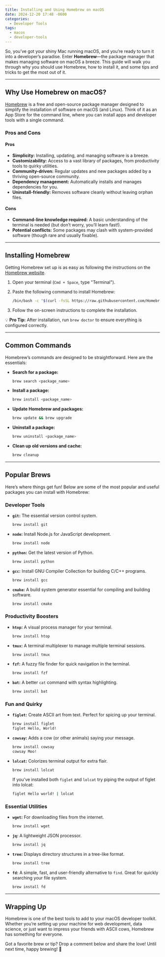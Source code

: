```yaml
---
title: Installing and Using Homebrew on macOS
date: 2024-12-20 17:48 -0600
categories:
  - Developer Tools
tags:
  - macos
  - developer-tools
---
```


So, you’ve got your shiny Mac running macOS, and you’re ready to turn it into a developer’s paradise. Enter **Homebrew**—the package manager that makes managing software on macOS a breeze. This guide will walk you through why you should use Homebrew, how to install it, and some tips and tricks to get the most out of it.

---

## Why Use Homebrew on macOS?

[Homebrew](https://brew.sh/) is a free and open-source package manager designed to simplify the installation of software on macOS (and Linux). Think of it as an App Store for the command line, where you can install apps and developer tools with a single command.

### Pros and Cons

#### Pros
-  **Simplicity:** Installing, updating, and managing software is a breeze.
- **Customizability:** Access to a vast library of packages, from productivity tools to quirky utilities.
- **Community-driven:** Regular updates and new packages added by a thriving open-source community.
- **Dependency management:** Automatically installs and manages dependencies for you.
- **Uninstall-friendly:** Removes software cleanly without leaving orphan files.

#### Cons
- **Command-line knowledge required:** A basic understanding of the terminal is needed (but don’t worry, you’ll learn fast!).
- **Potential conflicts:** Some packages may clash with system-provided software (though rare and usually fixable).

---

## Installing Homebrew

Getting Homebrew set up is as easy as following the instructions on the [Homebrew website](https://brew.sh/).

1. Open your terminal (`Cmd + Space`, type "Terminal").
    
2. Paste the following command to install Homebrew:
    
    ```sh
    /bin/bash -c "$(curl -fsSL https://raw.githubusercontent.com/Homebrew/install/HEAD/install.sh)"
    ```
    
3. Follow the on-screen instructions to complete the installation.
    

💡 **Pro Tip:** After installation, run `brew doctor` to ensure everything is configured correctly.

---

## Common Commands

Homebrew’s commands are designed to be straightforward. Here are the essentials:

- **Search for a package:**
    
    ```sh
    brew search <package_name>
    ```
    
- **Install a package:**
    
    ```sh
    brew install <package_name>
    ```
    
- **Update Homebrew and packages:**
    
    ```sh
    brew update && brew upgrade
    ```
    
- **Uninstall a package:**
    
    ```sh
    brew uninstall <package_name>
    ```
    
- **Clean up old versions and cache:**
    
    ```sh
    brew cleanup
    ```
    

---

## Popular Brews

Here’s where things get fun! Below are some of the most popular and useful packages you can install with Homebrew:

### Developer Tools

- **`git`:** The essential version control system.
    
    ```sh
    brew install git
    ```
    
- **`node`:** Install Node.js for JavaScript development.
    
    ```sh
    brew install node
    ```
    
- **`python`:** Get the latest version of Python.
    
    ```sh
    brew install python
    ```
    
- **`gcc`:** Install GNU Compiler Collection for building C/C++ programs.
    
    ```sh
    brew install gcc
    ```
    
- **`cmake`:** A build system generator essential for compiling and building software.
    
    ```sh
    brew install cmake
    ```
    

### Productivity Boosters

- **`htop`:** A visual process manager for your terminal.
    
    ```sh
    brew install htop
    ```
    
- **`tmux`:** A terminal multiplexer to manage multiple terminal sessions.
    
    ```sh
    brew install tmux
    ```
    
- **`fzf`:** A fuzzy file finder for quick navigation in the terminal.
    
    ```sh
    brew install fzf
    ```
    
- **`bat`:** A better `cat` command with syntax highlighting.
    
    ```sh
    brew install bat
    ```
    

### Fun and Quirky

- **`figlet`:** Create ASCII art from text. Perfect for spicing up your terminal.
    
    ```sh
    brew install figlet
    figlet Hello, World!
    ```
    
- **`cowsay`:** Adds a cow (or other animals) saying your message.
    
    ```sh
    brew install cowsay
    cowsay Moo!
    ```
    
- **`lolcat`:** Colorizes terminal output for extra flair.
    
    ```sh
    brew install lolcat
    ```
    
    
    If you've installed both `figlet` and `lolcat` try piping the output of figlet into lolcat:
	
	```sh
	figlet Hello world! | lolcat
	```
	
### Essential Utilities

- **`wget`:** For downloading files from the internet.
    
    ```sh
    brew install wget
    ```
    
- **`jq`:** A lightweight JSON processor.
    
    ```sh
    brew install jq
    ```
    
- **`tree`:** Displays directory structures in a tree-like format.
    
    ```sh
    brew install tree
    ```
    
- **`fd`:** A simple, fast, and user-friendly alternative to `find`. Great for quickly searching your file system.
    
    ```sh
    brew install fd
    ```
    
---

## Wrapping Up

Homebrew is one of the best tools to add to your macOS developer toolkit. Whether you’re setting up your machine for web development, data science, or just want to impress your friends with ASCII cows, Homebrew has something for everyone.

Got a favorite brew or tip? Drop a comment below and share the love! Until next time, happy brewing! 🍻
